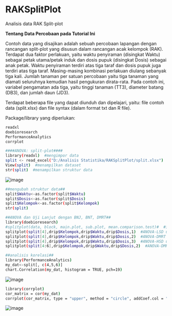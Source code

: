 # RAKSplitPlot
Analisis data RAK Split-plot

**Tentang Data Percobaan pada Tutorial Ini**

Contoh data yang disajikan adalah sebuah percobaan lapangan dengan rancangan split-plot yang disusun dalam rancangan acak kelompok (RAK). Terdapat dua faktor perlakuan, yaitu waktu penyiraman (disingkat Waktu) sebagai petak utama/petak induk dan dosis pupuk (disingkat Dosis) sebagai anak petak. Waktu penyiraman terdiri atas tiga taraf dan dosis pupuk juga terdiri atas tiga taraf. Masing-masing kombinasi perlakuan diulang sebanyak tiga kali. Jumlah tanaman per satuan percobaan yaitu tiga tanaman yang diamati seluruhnya kemudian hasil pengukuran dirata-rata. Pada contoh ini, variabel pengamatan ada tiga, yaitu tinggi tanaman (TT3), diameter batang (DB3), dan jumlah daun (JD3).  

Terdapat beberapa file yang dapat diunduh dan dipelajari, yaitu: file contoh data (split.xlsx) dan file syntax (dalam format txt dan R file).

Package/library yang diperlukan:

```sh
readxl
doebioresearch
PerformanceAnalytics
corrplot
```

```sh
####ANOVA: split-plot####
library(readxl)  #mengimpor data
split <- read_excel("D:/Analisis Statistika/RAKSplitPlot/split.xlsx")
View(split)  #menampilkan dataset
str(split)  #menampilkan struktur data
```
![image](https://github.com/yansukmawan/RAKSplitPlot/assets/66309330/35bbd04c-5999-4007-a2a3-c31d8d63a2ed) 

```sh
##mengubah struktur data##
split$Waktu<-as.factor(split$Waktu)
split$Dosis<-as.factor(split$Dosis)
split$Kelompok<-as.factor(split$Kelompok)
str(split)
```

```sh
##ANOVA dan Uji Lanjut dengan BNJ, BNT, DMRT##
library(doebioresearch)
#splitplot(data, block, main.plot, sub.plot, mean.comparison.test)#  #ini adalah model yang digunakan
splitplot(split[4],drip$Kelompok,drip$Waktu,drip$Dosis,1)  #ANOVA-LSD untuk TT3
splitplot(split[4],drip$Kelompok,drip$Waktu,drip$Dosis,2)  #ANOVA-DMRT untuk TT3
splitplot(split[4],drip$Kelompok,drip$Waktu,drip$Dosis,3)  #ANOVA-HSD untuk TT3
splitplot(split[4:6],drip$Kelompok,drip$Waktu,drip$Dosis,2)  #ANOVA-DMRT untuk TT3, DB3, dan JD3
```

```sh
##analisis korelasi##
library(PerformanceAnalytics)
my_dat<-split[, c(4,5,6)]
chart.Correlation(my_dat, histogram = TRUE, pch=19)
```
![image](https://github.com/yansukmawan/RAKSplitPlot/assets/66309330/e1179222-8fc8-424d-903b-8bbe951870fb)

```sh
library(corrplot)
cor_matrix = cor(my_dat)
corrplot(cor_matrix, type = "upper", method = "circle", addCoef.col = "black", tl.col = "black", tl.srt = 45)
```
![image](https://github.com/yansukmawan/RAKSplitPlot/assets/66309330/6c15780b-e81a-49a7-8a38-b7adb96dcff1)
